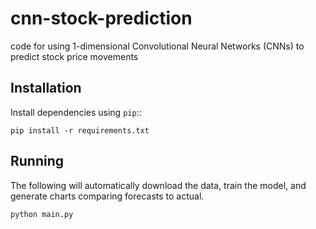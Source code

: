 # cnn-stock-prediction
code for using 1-dimensional Convolutional Neural Networks (CNNs) to predict stock price movements

Installation
------------

Install dependencies using ``pip``::

    pip install -r requirements.txt

Running
------------

The following will automatically download the data, train the model, and generate charts comparing forecasts
to actual.

    python main.py
